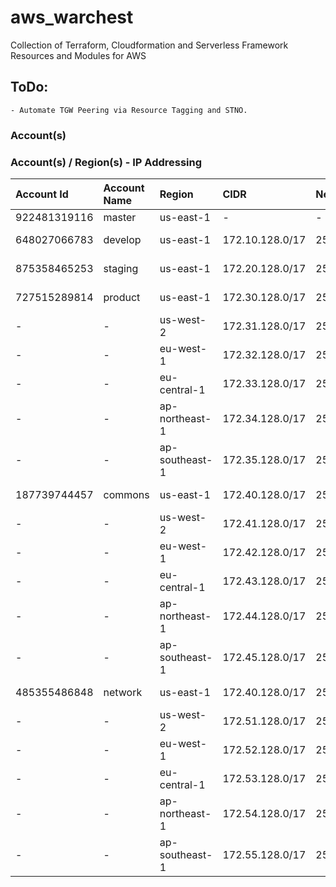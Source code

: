 # aws_warchest
Collection of Terraform, Cloudformation and Serverless Framework Resources and Modules for AWS


## ToDo:
    - Automate TGW Peering via Resource Tagging and STNO.


### Account(s)

### Account(s) / Region(s) - IP Addressing
| Account Id   | Account Name | Region         | CIDR            | Net Mask      | Range                         | Usable                        | Hosts |
| :----------- | :----------- | :------------- | :-------------- | :------------ | :---------------------------- | :---------------------------- | :---- |
| 922481319116 | master       | us-east-1      | -               | -             | -                             | -                             | -     |
| 648027066783 | develop      | us-east-1      | 172.10.128.0/17 | 255.255.128.0 | 172.10.128.0 - 172.10.255.255 | 172.10.128.1 - 172.10.255.254 | 32768 |
| 875358465253 | staging      | us-east-1      | 172.20.128.0/17 | 255.255.128.0 | 172.20.128.0 - 172.20.255.255 | 172.20.128.1 - 172.20.255.254 | 32768 |
| 727515289814 | product      | us-east-1      | 172.30.128.0/17 | 255.255.128.0 | 172.30.128.0 - 172.30.255.255 | 172.30.128.1 - 172.30.255.254 | 32768 |
| -            | -            | us-west-2      | 172.31.128.0/17 | 255.255.128.0 | 172.31.128.0 - 172.31.255.255 | 172.31.128.1 - 172.31.255.254 | 32768 |
| -            | -            | eu-west-1      | 172.32.128.0/17 | 255.266.128.0 | 172.32.128.0 - 172.32.255.255 | 172.32.128.1 - 172.32.255.254 | 32768 |
| -            | -            | eu-central-1   | 172.33.128.0/17 | 255.255.128.0 | 172.33.128.0 - 172.33.255.255 | 172.33.128.1 - 172.33.255.254 | 32768 |
| -            | -            | ap-northeast-1 | 172.34.128.0/17 | 255.255.128.0 | 172.34.128.0 - 172.34.255.255 | 172.34.128.1 - 172.34.255.254 | 32768 |
| -            | -            | ap-southeast-1 | 172.35.128.0/17 | 255.255.128.0 | 172.35.128.0 - 172.35.255.255 | 172.35.128.1 - 172.35.255.254 | 32768 |
| 187739744457 | commons      | us-east-1      | 172.40.128.0/17 | 255.255.128.0 | 172.40.128.0 - 172.40.255.255 | 172.40.128.1 - 172.40.255.254 | 32768 |
| -            | -            | us-west-2      | 172.41.128.0/17 | 255.255.128.0 | 172.41.128.0 - 172.41.255.255 | 172.41.128.1 - 172.41.255.254 | 32768 |
| -            | -            | eu-west-1      | 172.42.128.0/17 | 255.266.128.0 | 172.42.128.0 - 172.42.255.255 | 172.42.128.1 - 172.42.255.254 | 32768 |
| -            | -            | eu-central-1   | 172.43.128.0/17 | 255.255.128.0 | 172.43.128.0 - 172.43.255.255 | 172.43.128.1 - 172.43.255.254 | 32768 |
| -            | -            | ap-northeast-1 | 172.44.128.0/17 | 255.255.128.0 | 172.44.128.0 - 172.44.255.255 | 172.44.128.1 - 172.44.255.254 | 32768 |
| -            | -            | ap-southeast-1 | 172.45.128.0/17 | 255.255.128.0 | 172.45.128.0 - 172.45.255.255 | 172.45.128.1 - 172.25.255.254 | 32768 |
| 485355486848 | network      | us-east-1      | 172.40.128.0/17 | 255.255.128.0 | 172.50.128.0 - 172.50.255.255 | 172.50.128.1 - 172.50.255.254 | 32768 |
| -            | -            | us-west-2      | 172.51.128.0/17 | 255.255.128.0 | 172.51.128.0 - 172.51.255.255 | 172.51.128.1 - 172.51.255.254 | 32768 |
| -            | -            | eu-west-1      | 172.52.128.0/17 | 255.266.128.0 | 172.52.128.0 - 172.52.255.255 | 172.52.128.1 - 172.52.255.254 | 32768 |
| -            | -            | eu-central-1   | 172.53.128.0/17 | 255.255.128.0 | 172.53.128.0 - 172.53.255.255 | 172.53.128.1 - 172.53.255.254 | 32768 |
| -            | -            | ap-northeast-1 | 172.54.128.0/17 | 255.255.128.0 | 172.54.128.0 - 172.54.255.255 | 172.54.128.1 - 172.54.255.254 | 32768 |
| -            | -            | ap-southeast-1 | 172.55.128.0/17 | 255.255.128.0 | 172.55.128.0 - 172.55.255.255 | 172.55.128.1 - 172.55.255.254 | 32768 |
